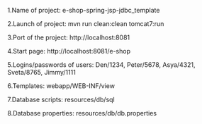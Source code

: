 1.Name of project: e-shop-spring-jsp-jdbc_template

2.Launch of project: mvn run clean:clean tomcat7:run

3.Port of the project: http://localhost:8081

4.Start page: http://localhost:8081/e-shop

5.Logins/passwords of users:
Den/1234,
Peter/5678,
Asya/4321,
Sveta/8765,
Jimmy/1111

6.Templates: webapp/WEB-INF/view

7.Database scripts: resources/db/sql

8.Database properties: resources/db/db.properties

